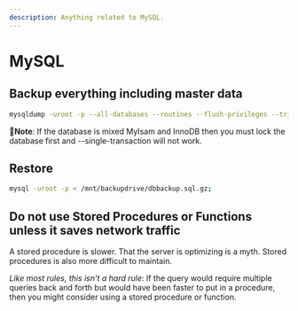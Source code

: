 ```yaml
---
description: Anything related to MySQL.
---
```


# MySQL

## Backup everything including master data

```bash
mysqldump -uroot -p --all-databases --routines --flush-privileges --triggers --events --master-data=1 --quick | gzip -1 > ./dbbackup.sql.gz;
```

**📝Note**: If the database is mixed MyIsam and InnoDB then you must lock the database first and --single-transaction will not work.

## Restore

```bash
mysql -uroot -p < /mnt/backupdrive/dbbackup.sql.gz;
```

## Do not use Stored Procedures or Functions unless it saves network traffic

A stored procedure is slower. That the server is optimizing is a myth. Stored procedures is also more difficult to maintain. 

_Like most rules, this isn't a hard rule_: If the query would require multiple queries back and forth but would have been faster to put in a procedure, then you might consider using a stored procedure or function.

## 

